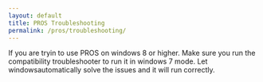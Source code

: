 ```yaml
---
layout: default
title: PROS Troubleshooting
permalink: /pros/troubleshooting/
---
```


If you are tryin to use PROS on windows 8 or higher. Make sure you run the compatibility troubleshooter to run it in windows 7 mode. Let windowsautomatically solve the issues and it will run correctly. 